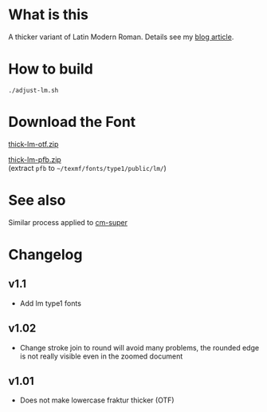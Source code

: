 # What is this
A thicker variant of Latin Modern Roman. Details see my [blog article](https://thedrwu.com/posts/thicker-lm).

# How to build
```./adjust-lm.sh```

# Download the Font
[thick-lm-otf.zip](https://github.com/jagd/fakebold/releases/download/v1.1/thick-lm-otf.zip)

[thick-lm-pfb.zip](https://github.com/jagd/fakebold/releases/download/v1.1/thick-lm-pfb.zip)  
(extract `pfb` to `~/texmf/fonts/type1/public/lm/`)

# See also

Similar process applied to [cm-super](https://github.com/jagd/Thick-CM)

# Changelog
## v1.1
- Add lm type1 fonts
## v1.02
- Change stroke join to round will avoid many problems, the rounded edge is not really visible even in the zoomed document
## v1.01
- Does not make lowercase fraktur thicker (OTF)
